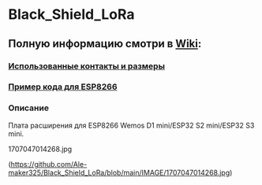 # Black_Shield_LoRa
## Полную информацию смотри в [Wiki](https://github.com/Ale-maker325/Black_Shield_LoRa/wiki):

### [Использованные контакты и размеры](https://github.com/Ale-maker325/Black_Shield_LoRa/wiki)
### [Пример кода для ESP8266](https://github.com/Ale-maker325/Black_Shield_LoRa/wiki/%D0%9F%D1%80%D0%B8%D0%BC%D0%B5%D1%80%D1%8B-%D0%BA%D0%BE%D0%B4%D0%B0-%D0%B4%D0%BB%D1%8F-ESP8266)




### Описание
Плата расширения для ESP8266 Wemos D1 mini/ESP32 S2 mini/ESP32 S3 mini.


1707047014268.jpg

(https://github.com/Ale-maker325/Black_Shield_LoRa/blob/main/IMAGE/1707047014268.jpg)

